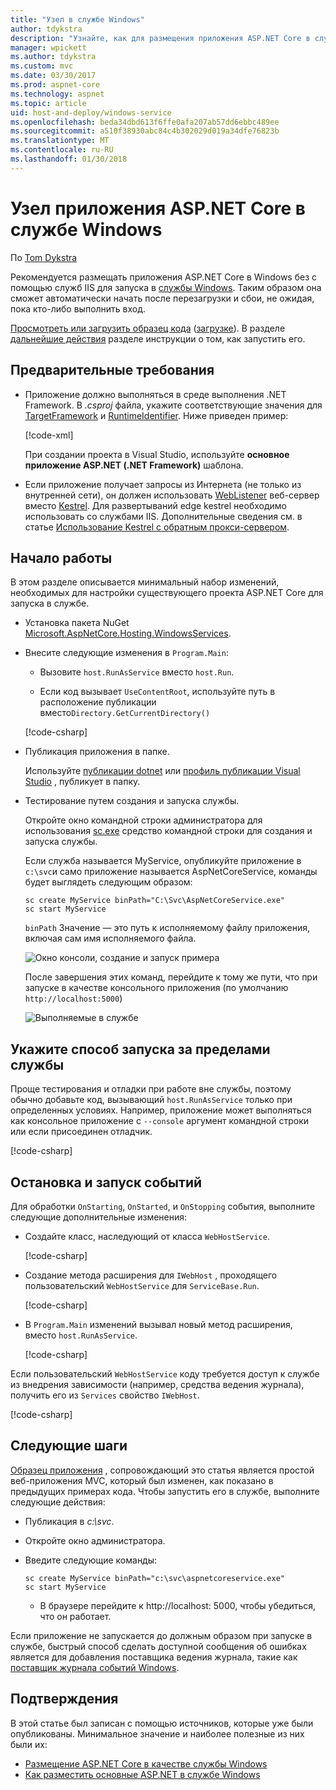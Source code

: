 ```yaml
---
title: "Узел в службе Windows"
author: tdykstra
description: "Узнайте, как для размещения приложения ASP.NET Core в службе Windows."
manager: wpickett
ms.author: tdykstra
ms.custom: mvc
ms.date: 03/30/2017
ms.prod: aspnet-core
ms.technology: aspnet
ms.topic: article
uid: host-and-deploy/windows-service
ms.openlocfilehash: beda34dbd613f6ffe0afa207ab57dd6ebbc489ee
ms.sourcegitcommit: a510f38930abc84c4b302029d019a34dfe76823b
ms.translationtype: MT
ms.contentlocale: ru-RU
ms.lasthandoff: 01/30/2018
---
```

# <a name="host-an-aspnet-core-app-in-a-windows-service"></a>Узел приложения ASP.NET Core в службе Windows

По [Tom Dykstra](https://github.com/tdykstra)

Рекомендуется размещать приложения ASP.NET Core в Windows без с помощью служб IIS для запуска в [службы Windows](https://docs.microsoft.com/dotnet/framework/windows-services/introduction-to-windows-service-applications). Таким образом она сможет автоматически начать после перезагрузки и сбои, не ожидая, пока кто-либо выполнить вход.

[Просмотреть или загрузить образец кода](https://github.com/aspnet/Docs/tree/master/aspnetcore/host-and-deploy/windows-service/sample) ([загрузке](xref:tutorials/index#how-to-download-a-sample)). В разделе [дальнейшие действия](#next-steps) разделе инструкции о том, как запустить его.

## <a name="prerequisites"></a>Предварительные требования

* Приложение должно выполняться в среде выполнения .NET Framework.  В *.csproj* файла, укажите соответствующие значения для [TargetFramework](https://docs.microsoft.com/nuget/schema/target-frameworks) и [RuntimeIdentifier](https://docs.microsoft.com/dotnet/articles/core/rid-catalog). Ниже приведен пример:

  [!code-xml[](windows-service/sample/AspNetCoreService.csproj?range=3-6)]

  При создании проекта в Visual Studio, используйте **основное приложение ASP.NET (.NET Framework)** шаблона.

* Если приложение получает запросы из Интернета (не только из внутренней сети), он должен использовать [WebListener](xref:fundamentals/servers/weblistener) веб-сервер вместо [Kestrel](xref:fundamentals/servers/kestrel).  Для развертываний edge kestrel необходимо использовать со службами IIS.  Дополнительные сведения см. в статье [Использование Kestrel с обратным прокси-сервером](xref:fundamentals/servers/kestrel#when-to-use-kestrel-with-a-reverse-proxy).

## <a name="getting-started"></a>Начало работы

В этом разделе описывается минимальный набор изменений, необходимых для настройки существующего проекта ASP.NET Core для запуска в службе.

* Установка пакета NuGet [Microsoft.AspNetCore.Hosting.WindowsServices](https://www.nuget.org/packages/Microsoft.AspNetCore.Hosting.WindowsServices/).

* Внесите следующие изменения в `Program.Main`:
  
  * Вызовите `host.RunAsService` вместо `host.Run`.
  
  * Если код вызывает `UseContentRoot`, используйте путь в расположение публикации вместо`Directory.GetCurrentDirectory()` 
  
  [!code-csharp[](windows-service/sample/Program.cs?name=ServiceOnly&highlight=3-4,8,14)]

* Публикация приложения в папке.

  Используйте [публикации dotnet](https://docs.microsoft.com/dotnet/articles/core/tools/dotnet-publish) или [профиль публикации Visual Studio](xref:host-and-deploy/visual-studio-publish-profiles) , публикует в папку.

* Тестирование путем создания и запуска службы.

  Откройте окно командной строки администратора для использования [sc.exe](https://technet.microsoft.com/library/bb490995) средство командной строки для создания и запуска службы.  
  
  Если служба называется MyService, опубликуйте приложение в `c:\svc`и само приложение называется AspNetCoreService, команды будет выглядеть следующим образом:

  ```console
  sc create MyService binPath="C:\Svc\AspNetCoreService.exe"
  sc start MyService
  ```

  `binPath` Значение — это путь к исполняемому файлу приложения, включая сам имя исполняемого файла.

  ![Окно консоли, создание и запуск примера](windows-service/_static/create-start.png)

  После завершения этих команд, перейдите к тому же пути, что при запуске в качестве консольного приложения (по умолчанию `http://localhost:5000`)

  ![Выполняемые в службе](windows-service/_static/running-in-service.png)


## <a name="provide-a-way-to-run-outside-of-a-service"></a>Укажите способ запуска за пределами службы

Проще тестирования и отладки при работе вне службы, поэтому обычно добавьте код, вызывающий `host.RunAsService` только при определенных условиях.  Например, приложение может выполняться как консольное приложение с `--console` аргумент командной строки или если присоединен отладчик.

[!code-csharp[](windows-service/sample/Program.cs?name=ServiceOrConsole)]

## <a name="handle-stopping-and-starting-events"></a>Остановка и запуск событий

Для обработки `OnStarting`, `OnStarted`, и `OnStopping` события, выполните следующие дополнительные изменения:

* Создайте класс, наследующий от класса `WebHostService`.

  [!code-csharp[](windows-service/sample/CustomWebHostService.cs?name=NoLogging)]

* Создание метода расширения для `IWebHost` , проходящего пользовательский `WebHostService` для `ServiceBase.Run`.

  [!code-csharp[](windows-service/sample/WebHostServiceExtensions.cs?name=ExtensionsClass)]

* В `Program.Main` изменений вызывал новый метод расширения, вместо `host.RunAsService`.

  [!code-csharp[](windows-service/sample/Program.cs?name=HandleStopStart&highlight=26)]

Если пользовательский `WebHostService` коду требуется доступ к службе из внедрения зависимости (например, средства ведения журнала), получить его из `Services` свойство `IWebHost`.

[!code-csharp[](windows-service/sample/CustomWebHostService.cs?name=Logging&highlight=7)]

## <a name="next-steps"></a>Следующие шаги

[Образец приложения](https://github.com/aspnet/Docs/tree/master/aspnetcore/host-and-deploy/windows-service/sample) , сопровождающий это статья является простой веб-приложения MVC, который был изменен, как показано в предыдущих примерах кода.  Чтобы запустить его в службе, выполните следующие действия:

* Публикация в *c:\svc*.

* Откройте окно администратора.

* Введите следующие команды:

  ```console
  sc create MyService binPath="c:\svc\aspnetcoreservice.exe"
  sc start MyService
  ```

  * В браузере перейдите к http://localhost: 5000, чтобы убедиться, что он работает.

Если приложение не запускается до должным образом при запуске в службе, быстрый способ сделать доступной сообщения об ошибках является для добавления поставщика ведения журнала, такие как [поставщик журнала событий Windows](xref:fundamentals/logging/index#eventlog).

## <a name="acknowledgments"></a>Подтверждения

В этой статье был записан с помощью источников, которые уже были опубликованы. Минимальное значение и наиболее полезные из них были их:

* [Размещение ASP.NET Core в качестве службы Windows](https://stackoverflow.com/questions/37346383/hosting-asp-net-core-as-windows-service/37464074)
* [Как разместить основные ASP.NET в службе Windows](https://dotnetthoughts.net/how-to-host-your-aspnet-core-in-a-windows-service/)
